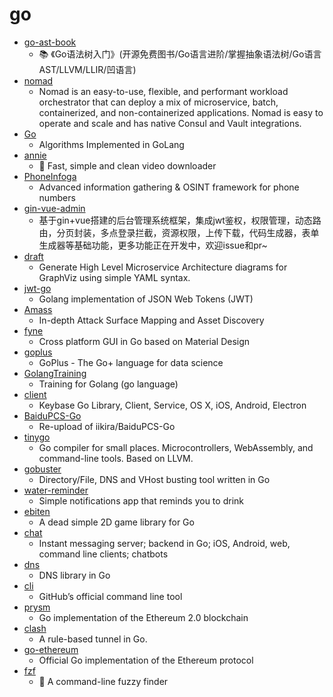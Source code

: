 # go
- [go-ast-book](https://github.com/chai2010/go-ast-book)
  - 📚 《Go语法树入门》(开源免费图书/Go语言进阶/掌握抽象语法树/Go语言AST/LLVM/LLIR/凹语言)
- [nomad](https://github.com/hashicorp/nomad)
  - Nomad is an easy-to-use, flexible, and performant workload orchestrator that can deploy a mix of microservice, batch, containerized, and non-containerized applications. Nomad is easy to operate and scale and has native Consul and Vault integrations.
- [Go](https://github.com/TheAlgorithms/Go)
  - Algorithms Implemented in GoLang
- [annie](https://github.com/iawia002/annie)
  - 👾 Fast, simple and clean video downloader
- [PhoneInfoga](https://github.com/sundowndev/PhoneInfoga)
  - Advanced information gathering & OSINT framework for phone numbers
- [gin-vue-admin](https://github.com/flipped-aurora/gin-vue-admin)
  - 基于gin+vue搭建的后台管理系统框架，集成jwt鉴权，权限管理，动态路由，分页封装，多点登录拦截，资源权限，上传下载，代码生成器，表单生成器等基础功能，更多功能正在开发中，欢迎issue和pr~
- [draft](https://github.com/lucasepe/draft)
  - Generate High Level Microservice Architecture diagrams for GraphViz using simple YAML syntax.
- [jwt-go](https://github.com/dgrijalva/jwt-go)
  - Golang implementation of JSON Web Tokens (JWT)
- [Amass](https://github.com/OWASP/Amass)
  - In-depth Attack Surface Mapping and Asset Discovery
- [fyne](https://github.com/fyne-io/fyne)
  - Cross platform GUI in Go based on Material Design
- [goplus](https://github.com/qiniu/goplus)
  - GoPlus - The Go+ language for data science
- [GolangTraining](https://github.com/GoesToEleven/GolangTraining)
  - Training for Golang (go language)
- [client](https://github.com/keybase/client)
  - Keybase Go Library, Client, Service, OS X, iOS, Android, Electron
- [BaiduPCS-Go](https://github.com/felixonmars/BaiduPCS-Go)
  - Re-upload of iikira/BaiduPCS-Go
- [tinygo](https://github.com/tinygo-org/tinygo)
  - Go compiler for small places. Microcontrollers, WebAssembly, and command-line tools. Based on LLVM.
- [gobuster](https://github.com/OJ/gobuster)
  - Directory/File, DNS and VHost busting tool written in Go
- [water-reminder](https://github.com/0xfederama/water-reminder)
  - Simple notifications app that reminds you to drink
- [ebiten](https://github.com/hajimehoshi/ebiten)
  - A dead simple 2D game library for Go
- [chat](https://github.com/tinode/chat)
  - Instant messaging server; backend in Go; iOS, Android, web, command line clients; chatbots
- [dns](https://github.com/miekg/dns)
  - DNS library in Go
- [cli](https://github.com/cli/cli)
  - GitHub’s official command line tool
- [prysm](https://github.com/prysmaticlabs/prysm)
  - Go implementation of the Ethereum 2.0 blockchain
- [clash](https://github.com/Dreamacro/clash)
  - A rule-based tunnel in Go.
- [go-ethereum](https://github.com/ethereum/go-ethereum)
  - Official Go implementation of the Ethereum protocol
- [fzf](https://github.com/junegunn/fzf)
  - 🌸 A command-line fuzzy finder

